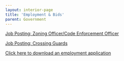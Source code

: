 ```yaml
---
layout: interior-page
title: 'Employment & Bids'
parent: Government
---
```



[Job Posting: Zoning Officer/Code Enforcement Officer](https://storage.googleapis.com/static.rutherford-nj.com/finance/Employment/Zoning%20CEO%20description%2003162021.docx.pdf)

[Job Posting: Crossing Guards](https://storage.googleapis.com/static.rutherford-nj.com/finance/Employment/GUARDS.pdf)

[Click here to download an employment application](https://storage.googleapis.com/static.rutherford-nj.com/borough-clerk/permits-licenses/Employment%20Application%20REVISED.pdf)
